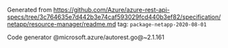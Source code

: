 Generated from https://github.com/Azure/azure-rest-api-specs/tree/3c764635e7d442b3e74caf593029fcd440b3ef82/specification/netapp/resource-manager/readme.md tag: `package-netapp-2020-08-01`

Code generator @microsoft.azure/autorest.go@~2.1.161

